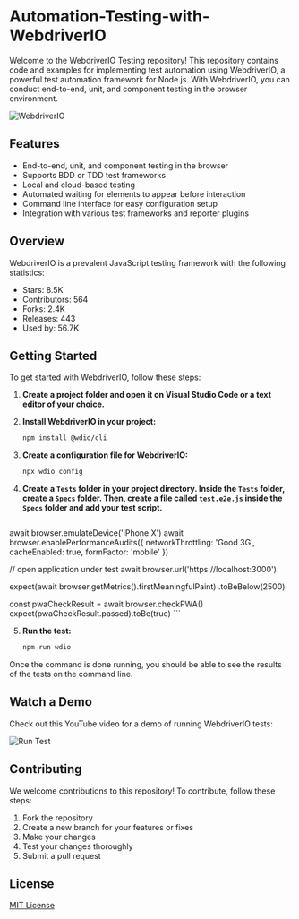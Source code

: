 # Automation-Testing-with-WebdriverIO

Welcome to the WebdriverIO Testing repository! This repository contains code and examples for implementing test automation using WebdriverIO, a powerful test automation framework for Node.js. With WebdriverIO, you can conduct end-to-end, unit, and component testing in the browser environment.

![WebdriverIO](https://th.bing.com/th/id/OIP.Oih_pPGaXHEMV1uY_0erZQAAAA?rs=1&pid=ImgDetMain)

## Features

- End-to-end, unit, and component testing in the browser
- Supports BDD or TDD test frameworks
- Local and cloud-based testing
- Automated waiting for elements to appear before interaction
- Command line interface for easy configuration setup
- Integration with various test frameworks and reporter plugins

## Overview

WebdriverIO is a prevalent JavaScript testing framework with the following statistics:

- Stars: 8.5K
- Contributors: 564
- Forks: 2.4K
- Releases: 443
- Used by: 56.7K

## Getting Started

To get started with WebdriverIO, follow these steps:

1. **Create a project folder and open it on Visual Studio Code or a text editor of your choice.**

2. **Install WebdriverIO in your project:**

    ```bash
    npm install @wdio/cli
    ```

3. **Create a configuration file for WebdriverIO:**

    ```bash
    npx wdio config
    ```

4. **Create a `Tests` folder in your project directory. Inside the `Tests` folder, create a `Specs` folder. Then, create a file called `test.e2e.js` inside the `Specs` folder and add your test script.**

    ```javascript

await browser.emulateDevice('iPhone X')
await browser.enablePerformanceAudits({
    networkThrottling: 'Good 3G',
    cacheEnabled: true,
    formFactor: 'mobile'
})

// open application under test
await browser.url('https://localhost:3000')

expect(await browser.getMetrics().firstMeaningfulPaint)
    .toBeBelow(2500)

const pwaCheckResult = await browser.checkPWA()
expect(pwaCheckResult.passed).toBe(true)
    ```

5. **Run the test:**

    ```bash
    npm run wdio
    ```

Once the command is done running, you should be able to see the results of the tests on the command line.

## Watch a Demo

Check out this YouTube video for a demo of running WebdriverIO tests:

![Run Test](https://webdriver.io/img/create-wdio-dark.gif)

## Contributing

We welcome contributions to this repository! To contribute, follow these steps:

1. Fork the repository
2. Create a new branch for your features or fixes
3. Make your changes
4. Test your changes thoroughly
5. Submit a pull request

## License

[MIT License](LICENSE)
